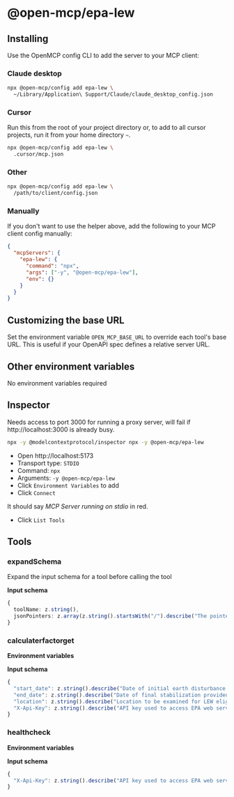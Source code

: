 # @open-mcp/epa-lew

## Installing

Use the OpenMCP config CLI to add the server to your MCP client:

### Claude desktop

```bash
npx @open-mcp/config add epa-lew \
  ~/Library/Application\ Support/Claude/claude_desktop_config.json
```

### Cursor

Run this from the root of your project directory or, to add to all cursor projects, run it from your home directory `~`.

```bash
npx @open-mcp/config add epa-lew \
  .cursor/mcp.json
```

### Other

```bash
npx @open-mcp/config add epa-lew \
  /path/to/client/config.json
```

### Manually

If you don't want to use the helper above, add the following to your MCP client config manually:

```json
{
  "mcpServers": {
    "epa-lew": {
      "command": "npx",
      "args": ["-y", "@open-mcp/epa-lew"],
      "env": {}
    }
  }
}
```

## Customizing the base URL

Set the environment variable `OPEN_MCP_BASE_URL` to override each tool's base URL. This is useful if your OpenAPI spec defines a relative server URL.

## Other environment variables

No environment variables required

## Inspector

Needs access to port 3000 for running a proxy server, will fail if http://localhost:3000 is already busy.

```bash
npx -y @modelcontextprotocol/inspector npx -y @open-mcp/epa-lew
```

- Open http://localhost:5173
- Transport type: `STDIO`
- Command: `npx`
- Arguments: `-y @open-mcp/epa-lew`
- Click `Environment Variables` to add
- Click `Connect`

It should say _MCP Server running on stdio_ in red.

- Click `List Tools`

## Tools

### expandSchema

Expand the input schema for a tool before calling the tool

**Input schema**

```ts
{
  toolName: z.string(),
  jsonPointers: z.array(z.string().startsWith("/").describe("The pointer to the JSON schema object which needs expanding")).describe("A list of JSON pointers"),
}
```

### calculaterfactorget

**Environment variables**



**Input schema**

```ts
{
  "start_date": z.string().describe("Date of initial earth disturbance provided in ISO 8601 format"),
  "end_date": z.string().describe("Date of final stabilization provided in ISO 8601 format"),
  "location": z.string().describe("Location to be examined for LEW eligibility provided as a GeoJSON point geometry"),
  "X-Api-Key": z.string().describe("API key used to access EPA web service resources. The below default value key is used for testing purposes only. Web service consumers should <a target=\"_blank\" href=\"..\\api_key_signup.html\">obtain their own API key</a>")
}
```

### healthcheck

**Environment variables**



**Input schema**

```ts
{
  "X-Api-Key": z.string().describe("API key used to access EPA web service resources. The below default value key is used for testing purposes only. Web service consumers should <a target=\"_blank\" href=\"..\\api_key_signup.html\">obtain their own API key</a>")
}
```
